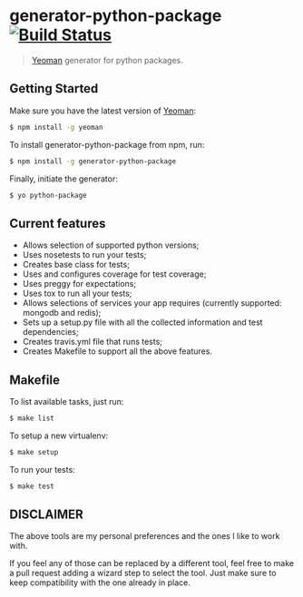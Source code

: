 # generator-python-package [![Build Status](https://secure.travis-ci.org/heynemann/generator-python-package.png?branch=master)](https://travis-ci.org/heynemann/generator-python-package)

> [Yeoman](http://yeoman.io) generator for python packages.


## Getting Started

Make sure you have the latest version of [Yeoman](http://yeoman.io):

```bash
$ npm install -g yeoman
```

To install generator-python-package from npm, run:

```bash
$ npm install -g generator-python-package
```

Finally, initiate the generator:

```bash
$ yo python-package
```

## Current features

* Allows selection of supported python versions;
* Uses nosetests to run your tests;
* Creates base class for tests;
* Uses and configures coverage for test coverage;
* Uses preggy for expectations;
* Uses tox to run all your tests;
* Allows selections of services your app requires (currently supported: mongodb and redis);
* Sets up a setup.py file with all the collected information and test dependencies;
* Creates travis.yml file that runs tests;
* Creates Makefile to support all the above features.

## Makefile

To list available tasks, just run:

```bash
$ make list
```

To setup a new virtualenv:

```bash
$ make setup
```

To run your tests:

```bash
$ make test
```

## DISCLAIMER

The above tools are my personal preferences and the ones I like to work with.

If you feel any of those can be replaced by a different tool, feel free to make a pull request adding a wizard step to select the tool. Just make sure to keep compatibility with the one already in place.
